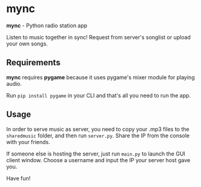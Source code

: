 # mync

**mync** - Python radio station app

Listen to music together in sync! Request from server's songlist or upload your own songs.

## Requirements
**mync** requires **pygame** because it uses pygame's mixer module for playing audio.

Run `pip install pygame` in your CLI and that's all you need to run the app.

## Usage
In order to serve music as server, you need to copy your .mp3 files to the `sharedmusic` folder, and then run `server.py`. Share the IP from the console with your friends.

If someone else is hosting the server, just run `main.py` to launch the GUI client window. Choose a username and input the IP your server host gave you.

Have fun!
